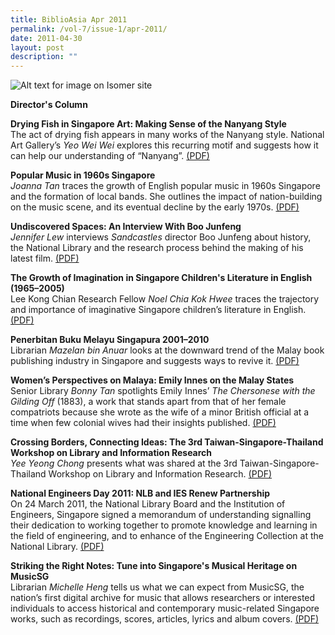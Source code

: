 ```yaml
---
title: BiblioAsia Apr 2011
permalink: /vol-7/issue-1/apr-2011/
date: 2011-04-30
layout: post
description: ""
---
```

![Alt text for image on Isomer site](/images/covers/ba7-1.jpg)

<a style="text-decoration: none; font-weight: bold;" href="/vol-7/issue-1/apr-2011/director-column/">Director's Column</a>	

<a style="text-decoration: none; font-weight: bold;" href="/vol-7/issue-1/apr-2011/singapore-drying-fish-nanyang-style/">Drying Fish in Singapore Art: Making Sense of the Nanyang Style</a><br>
The act of drying fish appears in many works of the Nanyang style. National Art Gallery’s *Yeo Wei Wei* explores this recurring motif and suggests how it can help our understanding of “Nanyang”. [(PDF)](/files/pdf/vol-7/issue-1/v7-issue1_DryingFish.pdf)

<a style="text-decoration: none; font-weight: bold;" href="/vol-7/issue-1/apr-2011/singapore-popular-music-1960/">Popular Music in 1960s Singapore</a><br>*Joanna Tan* traces the growth of English popular music in 1960s Singapore and the formation of local bands. She outlines the impact of nation-building on the music scene, and its eventual decline by the early 1970s. [(PDF)](/files/pdf/vol-7/issue-1/v7-issue1_PopularMusic.pdf)

<a style="text-decoration: none; font-weight: bold;" href="/vol-7/issue-1/apr-2011/boo-junfeng-undiscovered-space/">Undiscovered Spaces: An Interview With Boo Junfeng</a><br>*Jennifer Lew* interviews *Sandcastles* director Boo Junfeng about history, the National Library and the research process behind the making of his latest film. [(PDF)](/files/pdf/vol-7/issue-1/v7-issue1_UndiscoveredSpaces.pdf)

<a style="text-decoration: none; font-weight: bold;" href="/vol-7/issue-1/apr-2011/children-literature-growth-imagination/">The Growth of Imagination in Singapore Children's Literature in English (1965–2005)
</a><br>Lee Kong Chian Research Fellow *Noel Chia Kok Hwee* traces the trajectory and importance of imaginative Singapore children’s literature in English. [(PDF)](/files/pdf/vol-7/issue-1/v7-issue1_ChildrenLiterature.pdf)

<a style="text-decoration: none; font-weight: bold;" href="/vol-7/issue-1/apr-2011/singapura-penerbitan-buku-melayu/">Penerbitan Buku Melayu Singapura 2001–2010</a><br>Librarian *Mazelan bin Anuar* looks at the downward trend of the Malay book publishing industry in Singapore and suggests ways to revive it. [(PDF)](/files/pdf/vol-7/issue-1/v7-issue1_BukuMelayu.pdf)

<a style="text-decoration: none; font-weight: bold;" href="/vol-7/issue-1/apr-2011/malaya-emily-innes-women/">Women’s Perspectives on Malaya: Emily Innes on the Malay States</a><br>
Senior Library *Bonny Tan* spotlights Emily Innes’ *The Chersonese with the Gilding Off* (1883), a work that stands apart from that of her female compatriots because she wrote as the wife of a minor British official at a time when few colonial wives had their insights published. [(PDF)](/files/pdf/vol-7/issue-1/v7-issue1_EmilyInnes.pdf)

<a style="text-decoration: none; font-weight: bold;" href="/vol-7/issue-1/apr-2011/crossing-borders-connecting-ideas/">Crossing Borders, Connecting Ideas: The 3rd Taiwan-Singapore-Thailand Workshop on Library and Information Research</a><br>
*Yee Yeong Chong* presents what was shared at the 3rd Taiwan-Singapore-Thailand Workshop on Library and Information Research. [(PDF)](/files/pdf/vol-7/issue-1/v7-issue1_CrossingBorders.pdf)

<a style="text-decoration: none; font-weight: bold;" href="/vol-7/issue-1/apr-2011/national-engineer-partnership/">National Engineers Day 2011: NLB and IES Renew Partnership</a><br> On 24 March 2011, the National Library Board and the Institution of Engineers, Singapore signed a memorandum of understanding signalling their dedication to working together to promote knowledge and learning in the field of engineering, and to enhance of the Engineering Collection at the National Library. [(PDF)](/files/pdf/vol-7/issue-1/v7-issue1_NLBIESPartnership.pdf)

<a style="text-decoration: none; font-weight: bold;" href="/vol-7/issue-1/apr-2011/singapore-musical-heritage/">Striking the Right Notes: Tune into Singapore's Musical Heritage on MusicSG</a><br>
Librarian *Michelle Heng* tells us what we can expect from MusicSG, the nation’s first digital archive for music that allows researchers or interested individuals to access historical and contemporary music-related Singapore works, such as recordings, scores, articles, lyrics and album covers. [(PDF)](/files/pdf/vol-7/issue-1/v7-issue1_MusicalHeritage.pdf)